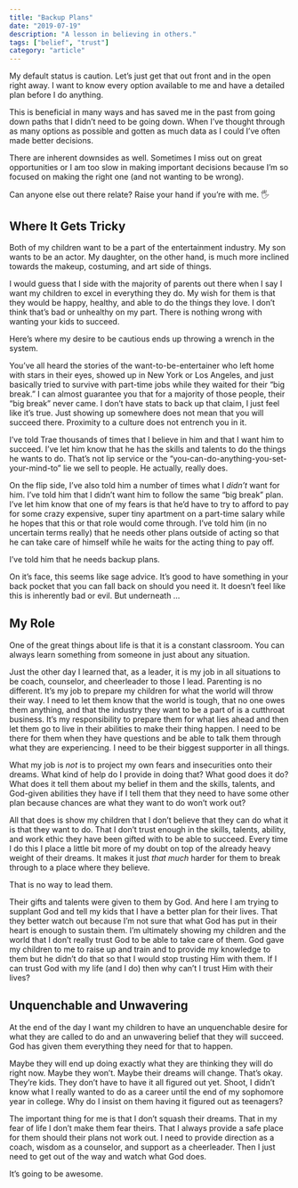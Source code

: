 ```yaml
---
title: "Backup Plans"
date: "2019-07-19"
description: "A lesson in believing in others."
tags: ["belief", "trust"]
category: "article"
---
```


My default status is caution. Let’s just get that out front and in the open right away. I want to know every option available to me and have a detailed plan before I do anything.

This is beneficial in many ways and has saved me in the past from going down paths that I didn’t need to be going down. When I’ve thought through as many options as possible and gotten as much data as I could I’ve often made better decisions.

There are inherent downsides as well. Sometimes I miss out on great opportunities or I am too slow in making important decisions because I’m so focused on making the right one (and not wanting to be wrong).

Can anyone else out there relate? Raise your hand if you’re with me. 🖐️

## Where It Gets Tricky

Both of my children want to be a part of the entertainment industry. My son wants to be an actor. My daughter, on the other hand, is much more inclined towards the makeup, costuming, and art side of things.

I would guess that I side with the majority of parents out there when I say I want my children to excel in everything they do. My wish for them is that they would be happy, healthy, and able to do the things they love. I don’t think that’s bad or unhealthy on my part. There is nothing wrong with wanting your kids to succeed.

Here’s where my desire to be cautious ends up throwing a wrench in the system.

You’ve all heard the stories of the want-to-be-entertainer who left home with stars in their eyes, showed up in New York or Los Angeles, and just basically tried to survive with part-time jobs while they waited for their “big break.” I can almost guarantee you that for a majority of those people, their “big break” never came. I don’t have stats to back up that claim, I just feel like it’s true. Just showing up somewhere does not mean that you will succeed there. Proximity to a culture does not entrench you in it.

I’ve told Trae thousands of times that I believe in him and that I want him to succeed. I’ve let him know that he has the skills and talents to do the things he wants to do. That’s not lip service or the “you-can-do-anything-you-set-your-mind-to” lie we sell to people. He actually, really does.

On the flip side, I’ve also told him a number of times what I _didn’t_ want for him. I’ve told him that I didn’t want him to follow the same “big break” plan. I’ve let him know that one of my fears is that he’d have to try to afford to pay for some crazy expensive, super tiny apartment on a part-time salary while he hopes that this or that role would come through. I’ve told him (in no uncertain terms really) that he needs other plans outside of acting so that he can take care of himself while he waits for the acting thing to pay off.

I’ve told him that he needs backup plans.

On it’s face, this seems like sage advice. It’s good to have something in your back pocket that you can fall back on should you need it. It doesn’t feel like this is inherently bad or evil. But underneath …

## My Role

One of the great things about life is that it is a constant classroom. You can always learn something from someone in just about any situation.

Just the other day I learned that, as a leader, it is my job in all situations to be coach, counselor, and cheerleader to those I lead. Parenting is no different. It’s my job to prepare my children for what the world will throw their way. I need to let them know that the world is tough, that no one owes them anything, and that the industry they want to be a part of is a cutthroat business. It’s my responsibility to prepare them for what lies ahead and then let them go to live in their abilities to make their thing happen. I need to be there for them when they have questions and be able to talk them through what they are experiencing. I need to be their biggest supporter in all things.

What my job is _not_ is to project my own fears and insecurities onto their dreams. What kind of help do I provide in doing that? What good does it do? What does it tell them about my belief in them and the skills, talents, and God-given abilities they have if I tell them that they need to have some other plan because chances are what they want to do won’t work out?

All that does is show my children that I don’t believe that they can do what it is that they want to do. That I don’t trust enough in the skills, talents, ability, and work ethic they have been gifted with to be able to succeed. Every time I do this I place a little bit more of my doubt on top of the already heavy weight of their dreams. It makes it just _that much_ harder for them to break through to a place where they believe.

That is no way to lead them.

Their gifts and talents were given to them by God. And here I am trying to supplant God and tell my kids that I have a better plan for their lives. That they better watch out because I’m not sure that what God has put in their heart is enough to sustain them. I’m ultimately showing my children and the world that I don’t really trust God to be able to take care of them. God gave my children to me to raise up and train and to provide my knowledge to them but he didn’t do that so that I would stop trusting Him with them. If I can trust God with my life (and I do) then why can’t I trust Him with their lives?

## Unquenchable and Unwavering

At the end of the day I want my children to have an unquenchable desire for what they are called to do and an unwavering belief that they will succeed. God has given them everything they need for that to happen.

Maybe they will end up doing exactly what they are thinking they will do right now. Maybe they won’t. Maybe their dreams will change. That’s okay. They’re kids. They don’t have to have it all figured out yet. Shoot, I didn’t know what I really wanted to do as a career until the end of my sophomore year in college. Why do I insist on them having it figured out as teenagers?

The important thing for me is that I don’t squash their dreams. That in my fear of life I don’t make them fear theirs. That I always provide a safe place for them should their plans not work out. I need to provide direction as a coach, wisdom as a counselor, and support as a cheerleader. Then I just need to get out of the way and watch what God does.

It’s going to be awesome.
